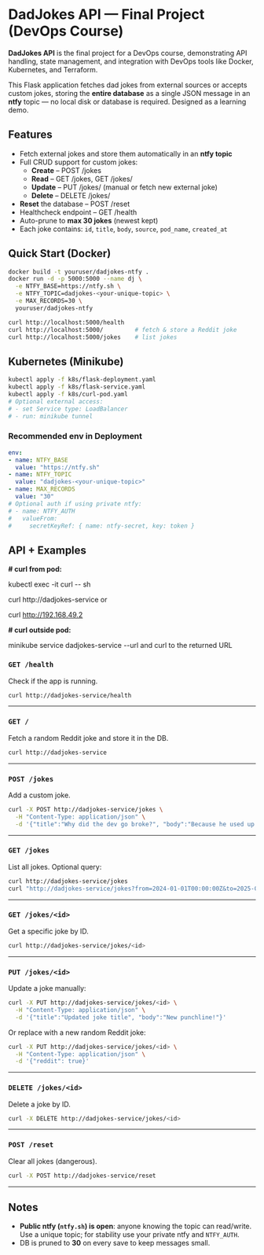 # DadJokes API — Final Project (DevOps Course)

**DadJokes API** is the final project for a DevOps course, demonstrating API handling, state management, and integration with DevOps tools like Docker, Kubernetes, and Terraform.  

This Flask application fetches dad jokes from external sources or accepts custom jokes, storing the **entire database** as a single JSON message in an **ntfy** topic — no local disk or database is required. Designed as a learning demo.

## Features
- Fetch external jokes and store them automatically in an **ntfy topic**
- Full CRUD support for custom jokes:
  - **Create** – POST /jokes  
  - **Read** – GET /jokes, GET /jokes/<id>  
  - **Update** – PUT /jokes/<id> (manual or fetch new external joke)  
  - **Delete** – DELETE /jokes/<id>  
- **Reset** the database – POST /reset
- Healthcheck endpoint – GET /health
- Auto-prune to **max 30 jokes** (newest kept)
- Each joke contains: `id`, `title`, `body`, `source`, `pod_name`, `created_at`

## Quick Start (Docker)
```bash
docker build -t youruser/dadjokes-ntfy .
docker run -d -p 5000:5000 --name dj \
  -e NTFY_BASE=https://ntfy.sh \
  -e NTFY_TOPIC=dadjokes-<your-unique-topic> \
  -e MAX_RECORDS=30 \
  youruser/dadjokes-ntfy

curl http://localhost:5000/health
curl http://localhost:5000/         # fetch & store a Reddit joke
curl http://localhost:5000/jokes    # list jokes
```

## Kubernetes (Minikube)
```bash
kubectl apply -f k8s/flask-deployment.yaml
kubectl apply -f k8s/flask-service.yaml
kubectl apply -f k8s/curl-pod.yaml
# Optional external access:
# - set Service type: LoadBalancer
# - run: minikube tunnel
```

### Recommended env in Deployment
```yaml
env:
- name: NTFY_BASE
  value: "https://ntfy.sh"
- name: NTFY_TOPIC
  value: "dadjokes-<your-unique-topic>"
- name: MAX_RECORDS
  value: "30"
# Optional auth if using private ntfy:
# - name: NTFY_AUTH
#   valueFrom:
#     secretKeyRef: { name: ntfy-secret, key: token }
```

## API + Examples

**# curl from pod:**

kubectl exec -it curl -- sh <br>

curl http://dadjokes-service
or

curl http://192.168.49.2

**# curl outside pod:**

minikube service dadjokes-service --url
and curl to the returned URL


### `GET /health`
Check if the app is running.
```bash
curl http://dadjokes-service/health
```

---

### `GET /`
Fetch a random Reddit joke and store it in the DB.
```bash
curl http://dadjokes-service
```

---

### `POST /jokes`
Add a custom joke.
```bash
curl -X POST http://dadjokes-service/jokes \
  -H "Content-Type: application/json" \
  -d '{"title":"Why did the dev go broke?", "body":"Because he used up all his cache."}'
```

---

### `GET /jokes`
List all jokes. Optional query:
```bash
curl http://dadjokes-service/jokes
curl "http://dadjokes-service/jokes?from=2024-01-01T00:00:00Z&to=2025-01-01T00:00:00Z"
```

---

### `GET /jokes/<id>`
Get a specific joke by ID.
```bash
curl http://dadjokes-service/jokes/<id>
```

---

### `PUT /jokes/<id>`
Update a joke manually:
```bash
curl -X PUT http://dadjokes-service/jokes/<id> \
  -H "Content-Type: application/json" \
  -d '{"title":"Updated joke title", "body":"New punchline!"}'
```

Or replace with a new random Reddit joke:
```bash
curl -X PUT http://dadjokes-service/jokes/<id> \
  -H "Content-Type: application/json" \
  -d '{"reddit": true}'
```

---

### `DELETE /jokes/<id>`
Delete a joke by ID.
```bash
curl -X DELETE http://dadjokes-service/jokes/<id>
```

---

### `POST /reset`
Clear all jokes (dangerous).
```bash
curl -X POST http://dadjokes-service/reset
```

---

## Notes
- **Public ntfy (`ntfy.sh`) is open**: anyone knowing the topic can read/write. Use a unique topic; for stability use your private ntfy and `NTFY_AUTH`.
- DB is pruned to **30** on every save to keep messages small.

